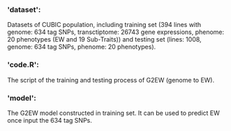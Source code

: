 ### 'dataset':
Datasets of CUBIC population, including training set (394 lines with genome: 634 tag SNPs, transctiptome: 26743 gene expressions, phenome: 20 phenotypes (EW and 19 Sub-Traits)) and testing set (lines: 1008, genome: 634 tag SNPs, phenome: 20 phenotypes).

### 'code.R':
The script of the  training and testing process of G2EW (genome to EW).

### 'model':
The G2EW model constructed in training set. It can be used to predict EW once input the 634 tag SNPs.
